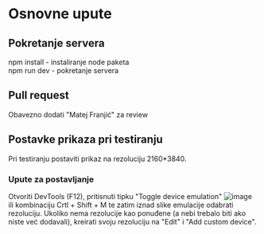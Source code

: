 # Osnovne upute

## Pokretanje servera

npm install - instaliranje node paketa  
npm run dev - pokretanje servera

## Pull request

Obavezno dodati "Matej Franjić" za review

## Postavke prikaza pri testiranju

Pri testiranju postaviti prikaz na rezoluciju 2160*3840.  

### Upute za postavljanje

Otvoriti DevTools (F12), pritisnuti tipku "Toggle device emulation" ![image](https://github.com/user-attachments/assets/2de5d110-a336-4d2e-b587-c2bda63674a4) ili kombinaciju Crtl + Shift + M te zatim iznad slike emulacije odabrati rezoluciju. Ukoliko nema rezolucije kao ponuđene (a nebi trebalo biti ako niste već dodavali), kreirati svoju rezoluciju na "Edit" i "Add custom device".
